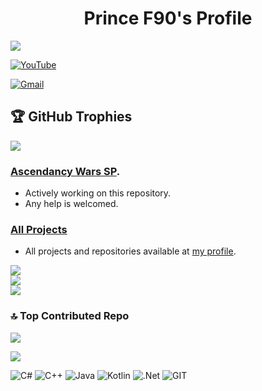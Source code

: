 <h1 align="center">Prince F90's Profile</h1>

[![](https://visitcount.itsvg.in/api?id=NikolaiF90&icon=6&color=9)](https://visitcount.itsvg.in)

[![YouTube](https://img.shields.io/badge/YouTube-%23FF0000.svg?logo=YouTube&logoColor=white)](https://youtube.com/@PrinceF90)

[![Gmail](https://img.shields.io/badge/Contact_Me-GMAIL-red?style=for-the-badge&logo=gmail&logoColor=Red
)](NikolaiPrinceF90@gmail.com)

## 🏆 GitHub Trophies
![](https://github-profile-trophy.vercel.app/?username=NikolaiF90&theme=darkhub&no-frame=false&no-bg=false&margin-w=4)

### [Ascendancy Wars SP](https://github.com/NikolaiF90/Ascendancy_Wars_SP.Altis). 
* Actively working on this repository.
* Any help is welcomed.

### [All Projects](https://github.com/NikolaiF90/)
* All projects and repositories available at [my profile](https://github.com/NikolaiF90/).

![](https://github-readme-stats.vercel.app/api?username=NikolaiF90&theme=react&hide_border=false&include_all_commits=true&count_private=true)<br/>
![](https://github-readme-streak-stats.herokuapp.com/?user=NikolaiF90&theme=react&hide_border=false)<br/>
![](https://github-readme-stats.vercel.app/api/top-langs/?username=NikolaiF90&theme=react&hide_border=false&include_all_commits=true&count_private=true&layout=compact)

### 🔝 Top Contributed Repo
![](https://github-contributor-stats.vercel.app/api?username=NikolaiF90&limit=5&theme=dark&combine_all_yearly_contributions=true)

![](https://quotes-github-readme.vercel.app/api?type=horizontal&theme=tokyonight)

![C#](https://img.shields.io/badge/c%23-%23239120.svg?style=for-the-badge&logo=c-sharp&logoColor=white) ![C++](https://img.shields.io/badge/c++-%2300599C.svg?style=for-the-badge&logo=c%2B%2B&logoColor=white) ![Java](https://img.shields.io/badge/java-%23ED8B00.svg?style=for-the-badge&logo=openjdk&logoColor=white) ![Kotlin](https://img.shields.io/badge/kotlin-%237F52FF.svg?style=for-the-badge&logo=kotlin&logoColor=white) ![.Net](https://img.shields.io/badge/.NET-5C2D91?style=for-the-badge&logo=.net&logoColor=white) ![GIT](https://img.shields.io/badge/Git-fc6d26?style=for-the-badge&logo=git&logoColor=white)
